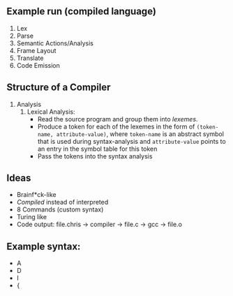 ## Example run (compiled language)
1. Lex
2. Parse
3. Semantic Actions/Analysis
4. Frame Layout
5. Translate
6. Code Emission

## Structure of a Compiler
1. Analysis
    1. Lexical Analysis:
        - Read the source program and group them into *lexemes*.
        - Produce a token for each of the lexemes in the form of `(token-name,
        attribute-value)`, where `token-name` is an abstract symbol that is used
        during syntax-analysis and `attribute-value` points to an entry in the
        symbol table for this token
        - Pass the tokens into the syntax analysis


## Ideas
- Brainf*ck-like
- _Compiled_ instead of interpreted
- 8 Commands (custom syntax)
- Turing like
- Code output: file.chris -> compiler -> file.c -> gcc -> file.o

## Example syntax:
- A
- D
- I
- {
